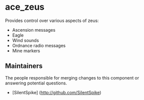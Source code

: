 ace_zeus
==========

Provides control over various aspects of zeus:
- Ascension messages
- Eagle
- Wind sounds
- Ordnance radio messages
- Mine markers

## Maintainers

The people responsible for merging changes to this component or answering potential questions.

- [SilentSpike] (http://github.com/SilentSpike)
